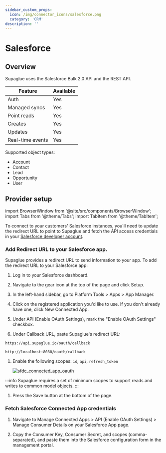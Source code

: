 ```yaml
---
sidebar_custom_props:
  icon: /img/connector_icons/salesforce.png
  category: 'CRM'
description: ''
---
```


# Salesforce

## Overview

Supaglue uses the Salesforce Bulk 2.0 API and the REST API.

| Feature                    | Available |
| -------------------------- | --------- |
| Auth                       | Yes       |
| Managed syncs              | Yes       |
| Point reads                | Yes       |
| Creates                    | Yes       |
| Updates                    | Yes       |
| Real-time events           | Yes       |

Supported object types:

- Account
- Contact
- Lead
- Opportunity
- User

## Provider setup

import BrowserWindow from '@site/src/components/BrowserWindow';
import Tabs from '@theme/Tabs';
import TabItem from '@theme/TabItem';

To connect to your customers' Salesforce instances, you'll need to update the redirect URL to point to Supaglue and fetch the API access credentials in your [Salesforce developer account](https://developer.salesforce.com).

### Add Redirect URL to your Salesforce app.

Supaglue provides a redirect URL to send information to your app. To add the redirect URL to your Salesforce app:

1. Log in to your Salesforce dashboard.

1. Navigate to the gear icon at the top of the page and click Setup.

1. In the left-hand sidebar, go to Platform Tools > Apps > App Manager.

1. Click on the registered application you'd like to use. If you don't already have one, click New Connected App.

1. Under API (Enable OAuth Settings), mark the "Enable OAuth Settings" checkbox.

1. Under Callback URL, paste Supaglue's redirect URL:

<Tabs>
<TabItem value="supaglue-cloud" label="Supaglue Cloud" default>

```
https://api.supaglue.io/oauth/callback
```

</TabItem>
<TabItem value="localhost" label="Localhost">

```
http://localhost:8080/oauth/callback
```
</TabItem>
</Tabs>

1. Enable the following scopes: `id`, `api`, `refresh_token`

   <BrowserWindow url="https://acmecorp.my.salesforce.com/app/mgmt/forceconnectedapp/forceAppEdit.apexp">

   ![sfdc_connected_app_oauth](/img/sfdc_connected_app_oauth.png 'sfdc connected app oauth')

   </BrowserWindow>

  :::info
  Supaglue requires a set of minimum scopes to support reads and writes to common model objects.
  :::

1. Press the Save button at the bottom of the page.

### Fetch Salesforce Connected App credentials

1. Navigate to Manage Connected Apps > API (Enable OAuth Settings) > Manage Consumer Details on your Salesforce App page.

1. Copy the Consumer Key, Consumer Secret, and scopes (comma-separated), and paste them into the Salesforce configuration form in the management portal.
